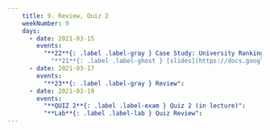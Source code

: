 ```yaml
---
    title: 9. Review, Quiz 2
    weekNumber: 9
    days:
      - date: 2021-03-15
        events:
          "**22**{: .label .label-gray } Case Study: University Rankings":
            "**21**{: .label .label-ghost } [slides](https://docs.google.com/presentation/d/1kA_uwmVWntx8W6dQSKKZDwa8j_Z0a9EJ6ybDaxbq_pw/edit?usp=sharing) • [code](https://datahub.berkeley.edu/hub/user-redirect/git-sync?repo=https://github.com/surajrampure/data-94-sp21&subPath=lecture/lec22/) • [code HTML](resources/assets/lecture/lec22/lec22.html) • [QC](https://edstem.org/us/courses/3251/lessons/11661/slides/55875)"
      - date: 2021-03-17
        events:
          "**23**{: .label .label-gray } Review":
      - date: 2021-03-19
        events:
          "**QUIZ 2**{: .label .label-exam } Quiz 2 (in lecture)":
          "**Lab**{: .label .label-lab } Quiz Review":
---
```

